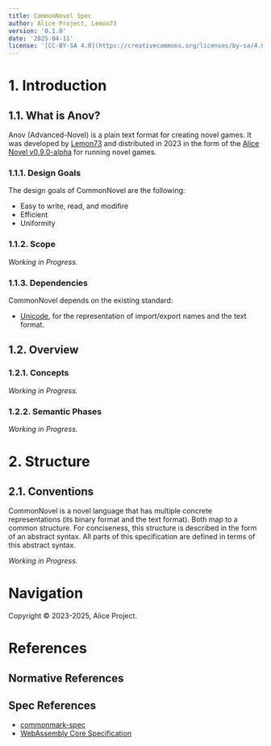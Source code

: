 ```yaml
---
title: CommonNovel Spec
author: Alice Project, Lemon73
version: '0.1.0'
date: '2025-04-11'
license: '[CC-BY-SA 4.0](https://creativecommons.org/licenses/by-sa/4.0/)'
---
```


# 1. Introduction

## 1.1. What is Anov?

Anov (Advanced-Novel) is a plain text format for creating novel games. It was developed by [Lemon73](https://github.com/Lemon73-Computing) and distributed in 2023 in the form of the [Alice Novel v0.9.0-alpha](https://github.com/AliceNovel/AliceNovel/tree/v0.9.0-alpha) for running novel games.

### 1.1.1. Design Goals

The design goals of CommonNovel are the following:

- Easy to write, read, and modifire
- Efficient
- Uniformity

### 1.1.2. Scope

*Working in Progress.*

### 1.1.3. Dependencies

CommonNovel depends on the existing standard:

- [Unicode](http://www.unicode.org/versions/latest/), for the representation of import/export names and the text format.

## 1.2. Overview

### 1.2.1. Concepts

*Working in Progress.*

<!--
CommonNovel encodes a high-level novel language. This language is strucutured around the following concepts.
-->

### 1.2.2. Semantic Phases

*Working in Progress.*

# 2. Structure

## 2.1. Conventions

CommonNovel is a novel language that has multiple concrete representations (its binary format and the text format). Both map to a common structure. For conciseness, this structure is described in the form of an abstract syntax. All parts of this specification are defined in terms of this abstract syntax.

*Working in Progress.*

<!--
# Preprocessing

A line is a sequence of zero or more characters followed by a line ending (CR, LF, or CRLF) or by the end of file.

A character is a unicode code point. This spec does not specify an encoding; it thinks of lines as composed of characters rather than bytes. A conforming parser may be limited to a certain encoding.

A line containing no characters, or a line containing only spaces (after tab expansion), is called a blank line. Blank lines are deleted.
-->

# Navigation

Copyright © 2023-2025, Alice Project.

# References

## Normative References

## Spec References

- [commonmark-spec]()
- [WebAssembly Core Specification](https://www.w3.org/TR/2018/WD-wasm-core-1-20180215/)
